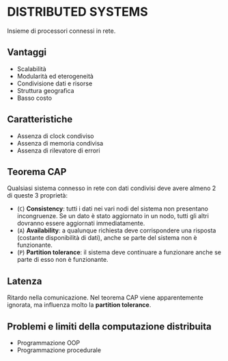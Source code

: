 # DISTRIBUTED SYSTEMS
Insieme di processori connessi in rete.

## Vantaggi
- Scalabilità
- Modularità ed eterogeneità
- Condivisione dati e risorse
- Struttura geografica
- Basso costo

## Caratteristiche
- Assenza di clock condiviso
- Assenza di memoria condivisa
- Assenza di rilevatore di errori 

## Teorema CAP
Qualsiasi sistema connesso in rete con dati condivisi deve avere almeno 2 di queste 3 proprietà:
- (`C`) **Consistency**: tutti i dati nei vari nodi del sistema non presentano incongruenze. Se un dato è stato aggiornato in un nodo, tutti gli altri dovranno essere aggiornati immediatamente. 
- (`A`) **Availability**: a qualunque richiesta deve corrispondere una risposta (costante disponibilità di dati), anche se parte del sistema non è funzionante.
- (`P`) **Partition tolerance**: il sistema deve continuare a funzionare anche se parte di esso non è funzionante.

## Latenza
Ritardo nella comunicazione. Nel teorema CAP viene apparentemente ignorata, ma influenza molto la **partition tolerance**. 

## Problemi e limiti della computazione distribuita
- Programmazione OOP
- Programmazione procedurale